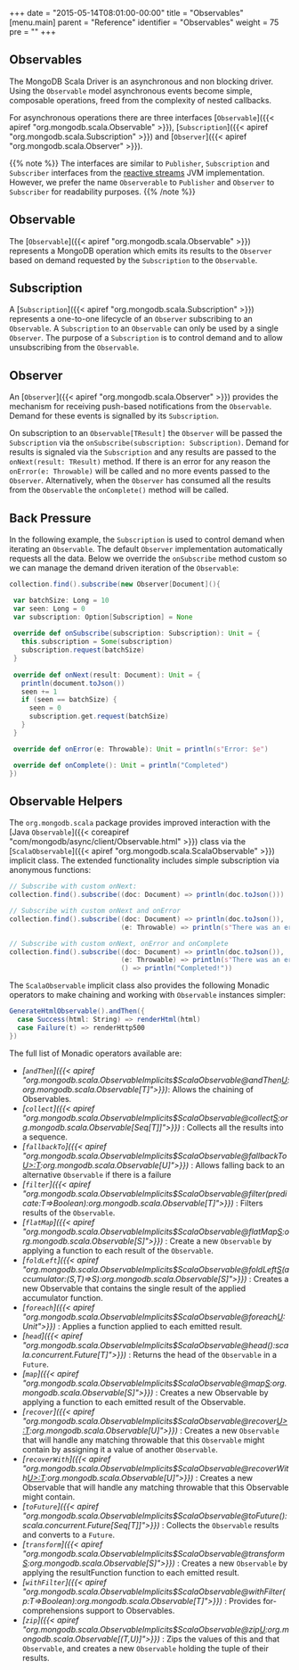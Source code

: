 +++
date = "2015-05-14T08:01:00-00:00"
title = "Observables"
[menu.main]
  parent = "Reference"
  identifier = "Observables"
  weight = 75
  pre = "<i class='fa'></i>"
+++

## Observables

The MongoDB Scala Driver is an asynchronous and non blocking driver. Using the `Observable` model asynchronous events become simple, composable operations, freed from the complexity of nested callbacks.  

For asynchronous operations there are three interfaces [`Observable`]({{< apiref "org.mongodb.scala.Observable" >}}), [`Subscription`]({{< apiref "org.mongodb.scala.Subscription" >}}) and [`Observer`]({{< apiref "org.mongodb.scala.Observer" >}}).

{{% note %}}
The interfaces are similar to `Publisher`, `Subscription` and `Subscriber` interfaces from the [reactive streams](http://www.reactive-streams.org/) JVM implementation.  However, we prefer the name `Observerable` to `Publisher` and `Observer` to `Subscriber` for readability purposes.
{{% /note %}}

## Observable
The [`Observable`]({{< apiref "org.mongodb.scala.Observable" >}}) represents a MongoDB operation which emits its results to the `Observer` based on demand requested by the `Subscription` to the `Observable`. 

## Subscription

A [`Subscription`]({{< apiref "org.mongodb.scala.Subscription" >}}) represents a one-to-one lifecycle of an `Observer` subscribing to an `Observable`.  A `Subscription` to an `Observable` can only be used by a single `Observer`.  The purpose of a `Subscription` is to control demand and to allow unsubscribing from the `Observable`.

## Observer

An [`Observer`]({{< apiref "org.mongodb.scala.Observer" >}}) provides the mechanism for receiving push-based notifications from the
`Observable`.  Demand for these events is signalled by its `Subscription`.

On subscription to an `Observable[TResult]` the `Observer` will be passed the `Subscription` via the 
`onSubscribe(subscription: Subscription)`. Demand for results is signaled via the `Subscription` and any results are passed to the 
`onNext(result: TResult)` method.  If there is an error for any reason the `onError(e: Throwable)` will be 
called and no more events passed to the `Observer`. Alternatively, when the `Observer` has consumed all the results from the `Observable` 
the `onComplete()` method will be called.


## Back Pressure

In the following example, the `Subscription` is used to control demand when iterating an `Observable`. The default `Observer` implementation
automatically requests all the data. Below we override the `onSubscribe` method custom so we can manage the demand driven iteration of the 
`Observable`:

 ```scala
collection.find().subscribe(new Observer[Document](){

  var batchSize: Long = 10
  var seen: Long = 0
  var subscription: Option[Subscription] = None
  
  override def onSubscribe(subscription: Subscription): Unit = {
    this.subscription = Some(subscription)
    subscription.request(batchSize)
  }
  
  override def onNext(result: Document): Unit = {
    println(document.toJson())
    seen += 1
    if (seen == batchSize) {
      seen = 0
      subscription.get.request(batchSize)
    }
  }

  override def onError(e: Throwable): Unit = println(s"Error: $e")

  override def onComplete(): Unit = println("Completed")
})
```
## Observable Helpers

The `org.mongodb.scala` package provides improved interaction with the 
[Java `Observable`]({{< coreapiref "com/mongodb/async/client/Observable.html" >}}) class via the 
[`ScalaObservable`]({{< apiref "org.mongodb.scala.ScalaObservable" >}}) implicit class. The extended functionality includes simple 
subscription via anonymous functions:

```scala
// Subscribe with custom onNext:
collection.find().subscribe((doc: Document) => println(doc.toJson()))

// Subscribe with custom onNext and onError
collection.find().subscribe((doc: Document) => println(doc.toJson()),
                            (e: Throwable) => println(s"There was an error: $e"))

// Subscribe with custom onNext, onError and onComplete
collection.find().subscribe((doc: Document) => println(doc.toJson()),
                            (e: Throwable) => println(s"There was an error: $e"),
                            () => println("Completed!"))
```

The `ScalaObservable` implicit class also provides the following Monadic operators to make chaining and working with `Observable` instances 
simpler:


```scala
GenerateHtmlObservable().andThen({
  case Success(html: String) => renderHtml(html)
  case Failure(t) => renderHttp500
})

```

The full list of Monadic operators available are:

 - *[`andThen`]({{< apiref "org.mongodb.scala.ObservableImplicits$ScalaObservable@andThen[U](pf:PartialFunction[scala.util.Try[T],U]):org.mongodb.scala.Observable[T]">}})*: 
    Allows the chaining of Observables. 
 - *[`collect`]({{< apiref "org.mongodb.scala.ObservableImplicits$ScalaObservable@collect[S]():org.mongodb.scala.Observable[Seq[T]]">}})* :
    Collects all the results into a sequence.
 - *[`fallbackTo`]({{< apiref "org.mongodb.scala.ObservableImplicits$ScalaObservable@fallbackTo[U>:T](that:org.mongodb.scala.Observable[U]):org.mongodb.scala.Observable[U]">}})* :
    Allows falling back to an alternative `Observable` if there is a failure
 - *[`filter`]({{< apiref "org.mongodb.scala.ObservableImplicits$ScalaObservable@filter(predicate:T=>Boolean):org.mongodb.scala.Observable[T]">}})* :
    Filters results of the `Observable`.
 - *[`flatMap`]({{< apiref "org.mongodb.scala.ObservableImplicits$ScalaObservable@flatMap[S](mapFunction:T=>org.mongodb.scala.Observable[S]):org.mongodb.scala.Observable[S]">}})* :
    Create a new `Observable` by applying a function to each result of the `Observable`.
 - *[`foldLeft`]({{< apiref "org.mongodb.scala.ObservableImplicits$ScalaObservable@foldLeft[S](initialValue:S)(accumulator:(S,T)=>S):org.mongodb.scala.Observable[S]">}})* :
    Creates a new Observable that contains the single result of the applied accumulator function.
 - *[`foreach`]({{< apiref "org.mongodb.scala.ObservableImplicits$ScalaObservable@foreach[U](doOnEach:T=>U):Unit">}})* :
    Applies a function applied to each emitted result.
 - *[`head`]({{< apiref "org.mongodb.scala.ObservableImplicits$ScalaObservable@head():scala.concurrent.Future[T]">}})* :
    Returns the head of the `Observable` in a `Future`.
 - *[`map`]({{< apiref "org.mongodb.scala.ObservableImplicits$ScalaObservable@map[S](mapFunction:T=>S):org.mongodb.scala.Observable[S]">}})* :
    Creates a new Observable by applying a function to each emitted result of the Observable.
 - *[`recover`]({{< apiref "org.mongodb.scala.ObservableImplicits$ScalaObservable@recover[U>:T](pf:PartialFunction[Throwable,U]):org.mongodb.scala.Observable[U]">}})* :
    Creates a new `Observable` that will handle any matching throwable that this `Observable` might contain by assigning it a value of 
    another `Observable`.
 - *[`recoverWith`]({{< apiref "org.mongodb.scala.ObservableImplicits$ScalaObservable@recoverWith[U>:T](pf:PartialFunction[Throwable,org.mongodb.scala.Observable[U]]):org.mongodb.scala.Observable[U]">}})* :
    Creates a new Observable that will handle any matching throwable that this Observable might contain.
 - *[`toFuture`]({{< apiref "org.mongodb.scala.ObservableImplicits$ScalaObservable@toFuture():scala.concurrent.Future[Seq[T]]">}})* :
    Collects the `Observable` results and converts to a `Future`.
 - *[`transform`]({{< apiref "org.mongodb.scala.ObservableImplicits$ScalaObservable@transform[S](mapFunction:T=>S,errorMapFunction:Throwable=>Throwable):org.mongodb.scala.Observable[S]">}})* :
    Creates a new `Observable` by applying the resultFunction function to each emitted result.
 - *[`withFilter`]({{< apiref "org.mongodb.scala.ObservableImplicits$ScalaObservable@withFilter(p:T=>Boolean):org.mongodb.scala.Observable[T]">}})* :
    Provides for-comprehensions support to Observables.
 - *[`zip`]({{< apiref "org.mongodb.scala.ObservableImplicits$ScalaObservable@zip[U](that:org.mongodb.scala.Observable[U]):org.mongodb.scala.Observable[(T,U)]">}})* :
    Zips the values of this and that `Observable`, and creates a new `Observable` holding the tuple of their results.
